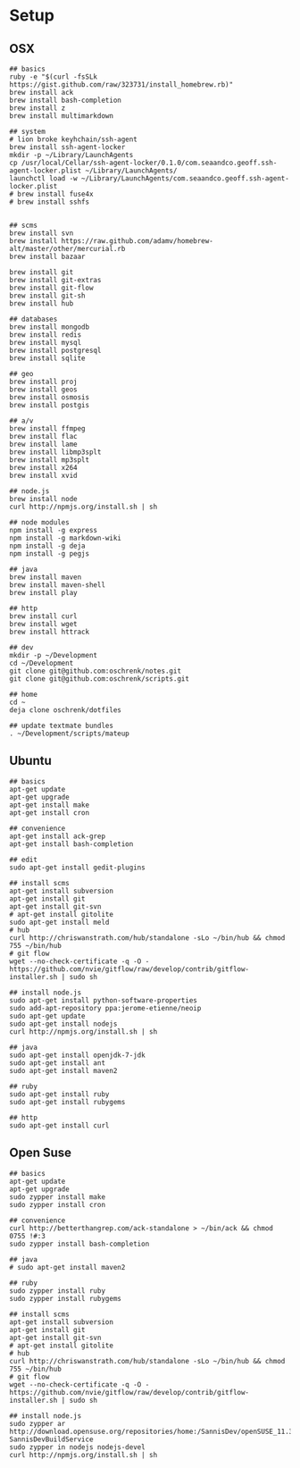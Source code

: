 # Setup #

## OSX ##

	## basics
	ruby -e "$(curl -fsSLk https://gist.github.com/raw/323731/install_homebrew.rb)"
	brew install ack
	brew install bash-completion
	brew install z
	brew install multimarkdown
	
	## system
	# lion broke keyhchain/ssh-agent
	brew install ssh-agent-locker
	mkdir -p ~/Library/LaunchAgents
	cp /usr/local/Cellar/ssh-agent-locker/0.1.0/com.seaandco.geoff.ssh-agent-locker.plist ~/Library/LaunchAgents/
	launchctl load -w ~/Library/LaunchAgents/com.seaandco.geoff.ssh-agent-locker.plist
	# brew install fuse4x
	# brew install sshfs
	
	
	## scms
	brew install svn
	brew install https://raw.github.com/adamv/homebrew-alt/master/other/mercurial.rb
	brew install bazaar
	
	brew install git
	brew install git-extras
	brew install git-flow
	brew install git-sh
	brew install hub
	
	## databases
	brew install mongodb
	brew install redis
	brew install mysql
	brew install postgresql
	brew install sqlite
	
	## geo
	brew install proj
	brew install geos
	brew install osmosis
	brew install postgis
	
	## a/v
	brew install ffmpeg
	brew install flac
	brew install lame
	brew install libmp3splt
	brew install mp3splt
	brew install x264
	brew install xvid
	
	## node.js
	brew install node
	curl http://npmjs.org/install.sh | sh
	
	## node modules
	npm install -g express
	npm install -g markdown-wiki
	npm install -g deja
	npm install -g pegjs
	
	## java
	brew install maven
	brew install maven-shell
	brew install play

	## http
	brew install curl
	brew install wget
	brew install httrack
	
	## dev
	mkdir -p ~/Development
	cd ~/Development
	git clone git@github.com:oschrenk/notes.git
	git clone git@github.com:oschrenk/scripts.git
	
	## home	
	cd ~
	deja clone oschrenk/dotfiles
	
	## update textmate bundles
	. ~/Development/scripts/mateup

## Ubuntu ##

	## basics
	apt-get update
	apt-get upgrade
	apt-get install make
	apt-get install cron

	## convenience
	apt-get install ack-grep
	apt-get install bash-completion
	
	## edit
	sudo apt-get install gedit-plugins
	
	## install scms
	apt-get install subversion
	apt-get install git
	apt-get install git-svn
	# apt-get install gitolite
	sudo apt-get install meld
	# hub
	curl http://chriswanstrath.com/hub/standalone -sLo ~/bin/hub && chmod 755 ~/bin/hub
	# git flow	
	wget --no-check-certificate -q -O - https://github.com/nvie/gitflow/raw/develop/contrib/gitflow-installer.sh | sudo sh

	## install node.js
	sudo apt-get install python-software-properties
	sudo add-apt-repository ppa:jerome-etienne/neoip
	sudo apt-get update
	sudo apt-get install nodejs
	curl http://npmjs.org/install.sh | sh

	## java
	sudo apt-get install openjdk-7-jdk
	sudo apt-get install ant
	sudo apt-get install maven2

	## ruby
	sudo apt-get install ruby
	sudo apt-get install rubygems
	
	## http
	sudo apt-get install curl

## Open Suse ##

	## basics
	apt-get update
	apt-get upgrade
	sudo zypper install make
	sudo zypper install cron

	## convenience
	curl http://betterthangrep.com/ack-standalone > ~/bin/ack && chmod 0755 !#:3
	sudo zypper install bash-completion
	
	## java
	# sudo apt-get install maven2
	
	## ruby
	sudo zypper install ruby
	sudo zypper install rubygems
	
	## install scms
	apt-get install subversion
	apt-get install git
	apt-get install git-svn
	# apt-get install gitolite
	# hub
	curl http://chriswanstrath.com/hub/standalone -sLo ~/bin/hub && chmod 755 ~/bin/hub
	# git flow	
	wget --no-check-certificate -q -O - https://github.com/nvie/gitflow/raw/develop/contrib/gitflow-installer.sh | sudo sh

	## install node.js
	sudo zypper ar http://download.opensuse.org/repositories/home:/SannisDev/openSUSE_11.3/ SannisDevBuildService 
	sudo zypper in nodejs nodejs-devel
	curl http://npmjs.org/install.sh | sh

